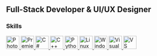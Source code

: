 Full-Stack Developer & UI/UX Designer
-------------------------
### Skills  
<p align="left">
    <a href="https://www.adobe.com/products/photoshop.html" target="_blank" rel="noreferrer">
        <img src="https://cdn.jsdelivr.net/gh/devicons/devicon/icons/photoshop/photoshop-plain.svg" width="36" height="36" alt="Photoshop" />
    </a>
    <a href="https://www.adobe.com/products/premiere.html" target="_blank" rel="noreferrer">
        <img src="https://cdn.jsdelivr.net/gh/devicons/devicon/icons/premierepro/premierepro-plain.svg" width="36" height="36" alt="Premiere Pro" />
    </a>
    <a href="https://learn.microsoft.com/en-us/dotnet/csharp/" target="_blank" rel="noreferrer">
        <img src="https://cdn.jsdelivr.net/gh/devicons/devicon/icons/csharp/csharp-original.svg" width="36" height="36" alt="C#" />
    </a>
    <a href="https://isocpp.org/" target="_blank" rel="noreferrer">
        <img src="https://cdn.jsdelivr.net/gh/devicons/devicon/icons/cplusplus/cplusplus-original.svg" width="36" height="36" alt="C++" />
    </a>
    <a href="https://www.python.org/" target="_blank" rel="noreferrer">
        <img src="https://cdn.jsdelivr.net/gh/devicons/devicon/icons/python/python-original.svg" width="36" height="36" alt="Python" />
    </a>
    <a href="https://www.linux.org" target="_blank" rel="noreferrer">
        <img src="https://cdn.jsdelivr.net/gh/devicons/devicon/icons/linux/linux-original.svg" width="36" height="36" alt="Linux" />
    </a>
    <a href="https://www.microsoft.com/windows/" target="_blank" rel="noreferrer">
        <img src="https://cdn.jsdelivr.net/gh/devicons/devicon/icons/windows8/windows8-original.svg" width="36" height="36" alt="Windows" />
    </a>
    <a href="https://visualstudio.microsoft.com/" target="_blank" rel="noreferrer">
        <img src="https://cdn.jsdelivr.net/gh/devicons/devicon/icons/visualstudio/visualstudio-plain.svg" width="36" height="36" alt="Visual Studio" />
    </a>
    <a href="https://code.visualstudio.com/" target="_blank" rel="noreferrer">
        <img src="https://cdn.jsdelivr.net/gh/devicons/devicon/icons/vscode/vscode-original.svg" width="36" height="36" alt="VS Code" />
    </a>
</p>
